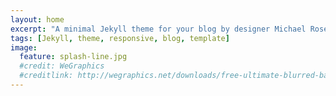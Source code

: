 ```yaml
---
layout: home
excerpt: "A minimal Jekyll theme for your blog by designer Michael Rose."
tags: [Jekyll, theme, responsive, blog, template]
image:
  feature: splash-line.jpg
  #credit: WeGraphics
  #creditlink: http://wegraphics.net/downloads/free-ultimate-blurred-background-pack/
---
```

